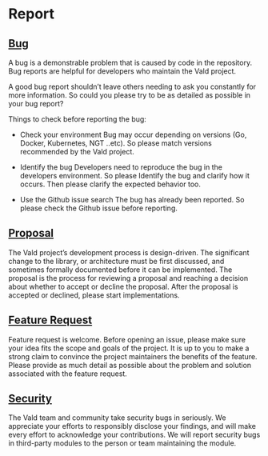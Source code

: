 # Report
## [Bug](https://github.com/vdaas/vald/issues/new?assignees=&labels=type%2Fbug%2C+priority%2Fmedium%2C+team%2Fcore&template=bug_report.md&title=)

A bug is a demonstrable problem that is caused by code in the repository. Bug reports are helpful for developers who maintain the Vald project.

A good bug report shouldn’t leave others needing to ask you constantly for more information. So could you please try to be as detailed as possible in your bug report?

Things to check before reporting the bug:
- Check your environment
Bug may occur depending on versions (Go, Docker, Kubernetes, NGT ..etc).
So please match versions recommended by the Vald project. 

- Identify the bug
Developers need to reproduce the bug in the developers environment.
So please Identify the bug and clarify how it occurs.
Then please clarify the expected behavior too.

- Use the Github issue search
The bug has already been reported.
So please check the Github issue before reporting.

## [Proposal](https://github.com/vdaas/vald/issues/new?assignees=&labels=type%2Ffeature%2C+priority%2Flow%2C+team%2Fcore&template=feature_request.md&title=)

The Vald project’s development process is design-driven. 
The significant change to the library, or architecture must be first discussed, and sometimes formally documented before it can be implemented.
The proposal is the process for reviewing a proposal and reaching a decision about whether to accept or decline the proposal.
After the proposal is accepted or declined, please start implementations.

## [Feature Request](https://github.com/vdaas/vald/issues/new?assignees=&labels=type%2Ffeature%2C+priority%2Flow%2C+team%2Fcore&template=feature_request.md&title=)

Feature request is welcome.
Before opening an issue, please make sure your idea fits the scope and goals of the project.
It is up to you to make a strong claim to convince the project maintainers the benefits of the feature.
Please provide as much detail as possible about the problem and solution associated with the feature request.

## [Security](https://github.com/vdaas/vald/issues/new?assignees=&labels=type%2Fsecurity%2C+priority%2Fmedium%2C+team%2Fcore%2C+team%2Fsre&template=security_issue_report.md&title=)

The Vald team and community take security bugs in seriously.
We appreciate your efforts to responsibly disclose your findings, and will make every effort to acknowledge your contributions.
We will report security bugs in third-party modules to the person or team maintaining the module.